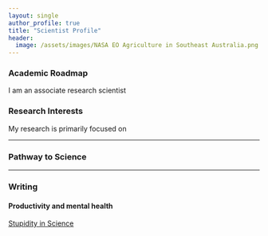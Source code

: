```yaml
---
layout: single
author_profile: true
title: "Scientist Profile"
header:
  image: /assets/images/NASA EO Agriculture in Southeast Australia.png
---
```


### Academic Roadmap
I am an associate research scientist 

### Research Interests
My research is primarily focused on 

---

### Pathway to Science


[cims]: https://caos.cims.nyu.edu/
[nyu]: https://cims.nyu.edu/
[gfdi]: https://gfdi.fsu.edu/
[bits]: https://www.bits-pilani.ac.in/Goa/

---

### Writing

#### Productivity and mental health
[Stupidity in Science](https://jcs.biologists.org/content/joces/121/11/1771.full.pdf)  
